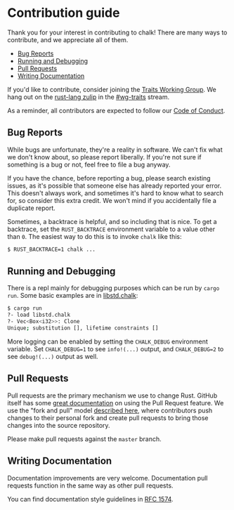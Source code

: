 # Contribution guide

Thank you for your interest in contributing to chalk! There are many ways to
contribute, and we appreciate all of them.

* [Bug Reports](#bug-reports)
* [Running and Debugging](#running-and-debugging)
* [Pull Requests](#pull-requests)
* [Writing Documentation](#writing-documentation)

If you'd like to contribute, consider joining the [Traits Working Group][traits-working-group].
We hang out on the [rust-lang zulip][rust-lang-zulip] in the [#wg-traits][wg-traits-stream] stream.

As a reminder, all contributors are expected to follow our [Code of Conduct][coc].

[traits-working-group]: https://rust-lang.github.io/compiler-team/working-groups/traits/
[rust-lang-zulip]:https://rust-lang.zulipchat.com
[wg-traits-stream]: https://rust-lang.zulipchat.com/#narrow/stream/144729-wg-traits
[coc]: https://www.rust-lang.org/conduct.html

## Bug Reports
[bug-reports]: #bug-reports

While bugs are unfortunate, they're a reality in software. We can't fix what we
don't know about, so please report liberally. If you're not sure if something
is a bug or not, feel free to file a bug anyway.

If you have the chance, before reporting a bug, please search existing issues,
as it's possible that someone else has already reported your error. This doesn't
always work, and sometimes it's hard to know what to search for, so consider
this extra credit. We won't mind if you accidentally file a duplicate report.

Sometimes, a backtrace is helpful, and so including that is nice. To get
a backtrace, set the `RUST_BACKTRACE` environment variable to a value
other than `0`. The easiest way to do this is to invoke `chalk` like this:

```bash
$ RUST_BACKTRACE=1 chalk ...
```

## Running and Debugging
[running-and-debugging]: #running-and-debugging
There is a repl mainly for debugging purposes which can be run by `cargo run`. Some basic examples are in [libstd.chalk](https://github.com/rust-lang/chalk/blob/master/libstd.chalk):
```bash
$ cargo run
?- load libstd.chalk
?- Vec<Box<i32>>: Clone
Unique; substitution [], lifetime constraints []
```

More logging can be enabled by setting the `CHALK_DEBUG` environment variable. Set `CHALK_DEBUG=1` to see `info!(...)` output, and `CHALK_DEBUG=2` to see `debug!(...)` output as well.

## Pull Requests
[pull-requests]: #pull-requests

Pull requests are the primary mechanism we use to change Rust. GitHub itself
has some [great documentation][pull-request-documentation] on using the Pull Request feature.
We use the "fork and pull" model [described here][development-models], where
contributors push changes to their personal fork and create pull requests to
bring those changes into the source repository.

Please make pull requests against the `master` branch.

[pull-request-documentation]: https://help.github.com/articles/about-pull-requests/
[development-models]: https://help.github.com/articles/about-collaborative-development-models/

## Writing Documentation
[writing-documentation]: #writing-documentation

Documentation improvements are very welcome. Documentation pull requests
function in the same way as other pull requests.

You can find documentation style guidelines in [RFC 1574][rfc1574].

[rfc1574]: https://github.com/rust-lang/rfcs/blob/master/text/1574-more-api-documentation-conventions.md#appendix-a-full-conventions-text
